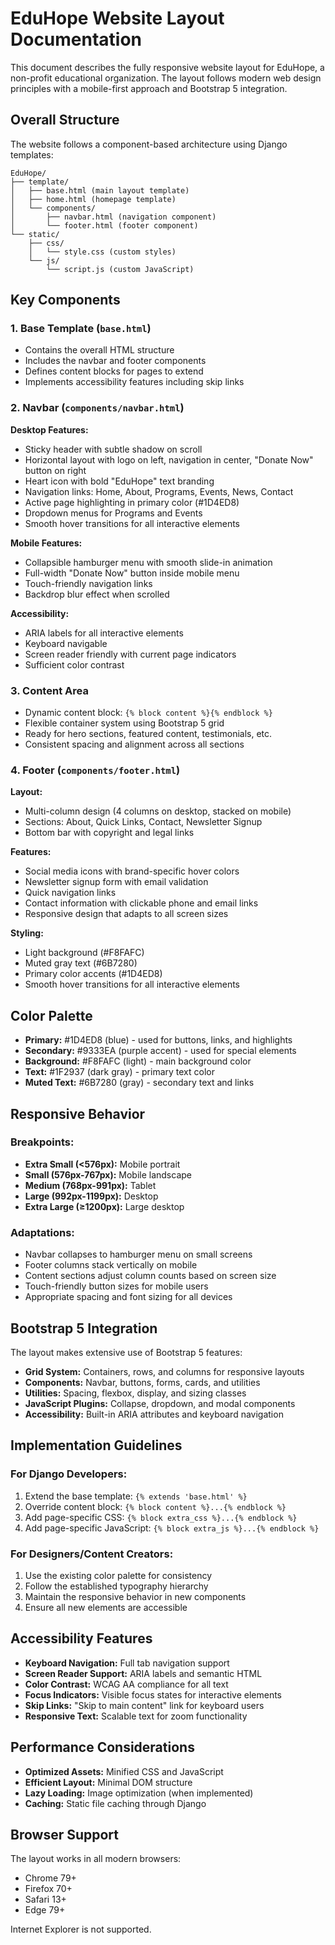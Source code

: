 # EduHope Website Layout Documentation

This document describes the fully responsive website layout for EduHope, a non-profit educational organization. The layout follows modern web design principles with a mobile-first approach and Bootstrap 5 integration.

## Overall Structure

The website follows a component-based architecture using Django templates:

```
EduHope/
├── template/
│   ├── base.html (main layout template)
│   ├── home.html (homepage template)
│   └── components/
│       ├── navbar.html (navigation component)
│       └── footer.html (footer component)
└── static/
    ├── css/
    │   └── style.css (custom styles)
    └── js/
        └── script.js (custom JavaScript)
```

## Key Components

### 1. Base Template (`base.html`)
- Contains the overall HTML structure
- Includes the navbar and footer components
- Defines content blocks for pages to extend
- Implements accessibility features including skip links

### 2. Navbar (`components/navbar.html`)
**Desktop Features:**
- Sticky header with subtle shadow on scroll
- Horizontal layout with logo on left, navigation in center, "Donate Now" button on right
- Heart icon with bold "EduHope" text branding
- Navigation links: Home, About, Programs, Events, News, Contact
- Active page highlighting in primary color (#1D4ED8)
- Dropdown menus for Programs and Events
- Smooth hover transitions for all interactive elements

**Mobile Features:**
- Collapsible hamburger menu with smooth slide-in animation
- Full-width "Donate Now" button inside mobile menu
- Touch-friendly navigation links
- Backdrop blur effect when scrolled

**Accessibility:**
- ARIA labels for all interactive elements
- Keyboard navigable
- Screen reader friendly with current page indicators
- Sufficient color contrast

### 3. Content Area
- Dynamic content block: `{% block content %}{% endblock %}`
- Flexible container system using Bootstrap 5 grid
- Ready for hero sections, featured content, testimonials, etc.
- Consistent spacing and alignment across all sections

### 4. Footer (`components/footer.html`)
**Layout:**
- Multi-column design (4 columns on desktop, stacked on mobile)
- Sections: About, Quick Links, Contact, Newsletter Signup
- Bottom bar with copyright and legal links

**Features:**
- Social media icons with brand-specific hover colors
- Newsletter signup form with email validation
- Quick navigation links
- Contact information with clickable phone and email links
- Responsive design that adapts to all screen sizes

**Styling:**
- Light background (#F8FAFC)
- Muted gray text (#6B7280)
- Primary color accents (#1D4ED8)
- Smooth hover transitions for all interactive elements

## Color Palette

- **Primary:** #1D4ED8 (blue) - used for buttons, links, and highlights
- **Secondary:** #9333EA (purple accent) - used for special elements
- **Background:** #F8FAFC (light) - main background color
- **Text:** #1F2937 (dark gray) - primary text color
- **Muted Text:** #6B7280 (gray) - secondary text and links

## Responsive Behavior

### Breakpoints:
- **Extra Small (<576px):** Mobile portrait
- **Small (576px-767px):** Mobile landscape
- **Medium (768px-991px):** Tablet
- **Large (992px-1199px):** Desktop
- **Extra Large (≥1200px):** Large desktop

### Adaptations:
- Navbar collapses to hamburger menu on small screens
- Footer columns stack vertically on mobile
- Content sections adjust column counts based on screen size
- Touch-friendly button sizes for mobile users
- Appropriate spacing and font sizing for all devices

## Bootstrap 5 Integration

The layout makes extensive use of Bootstrap 5 features:

- **Grid System:** Containers, rows, and columns for responsive layouts
- **Components:** Navbar, buttons, forms, cards, and utilities
- **Utilities:** Spacing, flexbox, display, and sizing classes
- **JavaScript Plugins:** Collapse, dropdown, and modal components
- **Accessibility:** Built-in ARIA attributes and keyboard navigation

## Implementation Guidelines

### For Django Developers:
1. Extend the base template: `{% extends 'base.html' %}`
2. Override content block: `{% block content %}...{% endblock %}`
3. Add page-specific CSS: `{% block extra_css %}...{% endblock %}`
4. Add page-specific JavaScript: `{% block extra_js %}...{% endblock %}`

### For Designers/Content Creators:
1. Use the existing color palette for consistency
2. Follow the established typography hierarchy
3. Maintain the responsive behavior in new components
4. Ensure all new elements are accessible

## Accessibility Features

- **Keyboard Navigation:** Full tab navigation support
- **Screen Reader Support:** ARIA labels and semantic HTML
- **Color Contrast:** WCAG AA compliance for all text
- **Focus Indicators:** Visible focus states for interactive elements
- **Skip Links:** "Skip to main content" link for keyboard users
- **Responsive Text:** Scalable text for zoom functionality

## Performance Considerations

- **Optimized Assets:** Minified CSS and JavaScript
- **Efficient Layout:** Minimal DOM structure
- **Lazy Loading:** Image optimization (when implemented)
- **Caching:** Static file caching through Django

## Browser Support

The layout works in all modern browsers:
- Chrome 79+
- Firefox 70+
- Safari 13+
- Edge 79+

Internet Explorer is not supported.